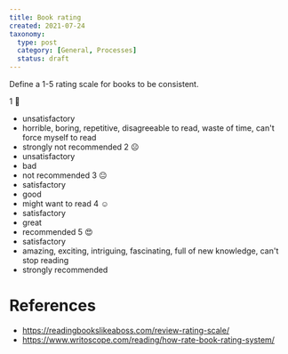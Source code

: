 ```yaml
---
title: Book rating
created: 2021-07-24
taxonomy:
  type: post
  category: [General, Processes]
  status: draft
---
```


Define a 1-5 rating scale for books to be consistent.

1 🤮
* unsatisfactory
* horrible, boring, repetitive, disagreeable to read, waste of time, can't force myself to read
* strongly not recommended
2 ☹️
* unsatisfactory
* bad
* not recommended
3 😐
* satisfactory
* good
* might want to read
4 ☺️
* satisfactory
* great
* recommended
5 😍
* satisfactory
* amazing, exciting, intriguing, fascinating, full of new knowledge, can't stop reading
* strongly recommended

# References
* https://readingbookslikeaboss.com/review-rating-scale/
* https://www.writoscope.com/reading/how-rate-book-rating-system/
